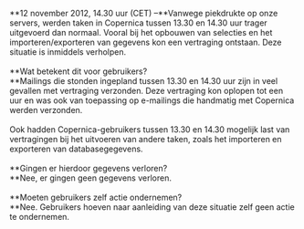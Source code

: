 **12 november 2012, 14.30 uur (CET) –**Vanwege piekdrukte op onze
servers, werden taken in Copernica tussen 13.30 en 14.30 uur trager
uitgevoerd dan normaal. Vooral bij het opbouwen van selecties en het
importeren/exporteren van gegevens kon een vertraging ontstaan. Deze
situatie is inmiddels verholpen. \
 \
 **Wat betekent dit voor gebruikers?\
**Mailings die stonden ingepland tussen 13.30 en 14.30 uur zijn in veel
gevallen met vertraging verzonden. Deze vertraging kon oplopen tot een
uur en was ook van toepassing op e-mailings die handmatig met Copernica
werden verzonden. \
 \
 Ook hadden Copernica-gebruikers tussen 13.30 en 14.30 mogelijk last van
vertragingen bij het uitvoeren van andere taken, zoals het importeren en
exporteren van databasegegevens. \
 \
 **Gingen er hierdoor gegevens verloren?\
**Nee, er gingen geen gegevens verloren. \
 \
 **Moeten gebruikers zelf actie ondernemen?\
**Nee. Gebruikers hoeven naar aanleiding van deze situatie zelf geen
actie te ondernemen.
